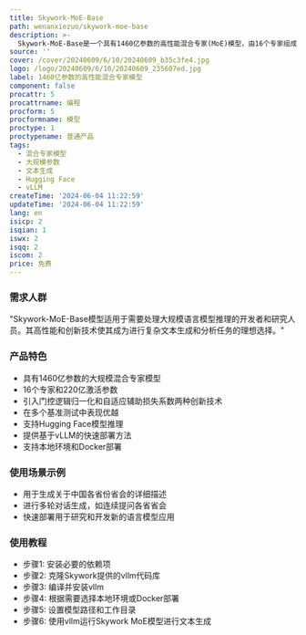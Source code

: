 ```yaml
---
title: Skywork-MoE-Base
path: wenanxiezuo/skywork-moe-base
description: >-
  Skywork-MoE-Base是一个具有1460亿参数的高性能混合专家(MoE)模型，由16个专家组成，并激活了220亿参数。该模型从Skywork-13B模型的密集型检查点初始化而来，并引入了两种创新技术：门控逻辑归一化增强专家多样化，以及自适应辅助损失系数，允许针对层特定调整辅助损失系数。Skywork-MoE在各种流行基准测试中表现出与参数更多或激活参数更多的模型相当的或更优越的性能。
source: ''
cover: /cover/20240609/6/10/20240609_b35c3fe4.jpg
logo: /logo/20240609/6/10/20240609_235607ed.jpg
label: 1460亿参数的高性能混合专家模型
component: false
procattr: 5
procattrname: 编程
procform: 5
procformname: 模型
proctype: 1
proctypename: 普通产品
tags:
  - 混合专家模型
  - 大规模参数
  - 文本生成
  - Hugging Face
  - vLLM
createTime: '2024-06-04 11:22:59'
updateTime: '2024-06-04 11:22:59'
lang: en
isicp: 2
isqian: 1
iswx: 2
isqq: 2
iscom: 2
price: 免费
---
```




### 需求人群
"Skywork-MoE-Base模型适用于需要处理大规模语言模型推理的开发者和研究人员。其高性能和创新技术使其成为进行复杂文本生成和分析任务的理想选择。"

### 产品特色
* 具有1460亿参数的大规模混合专家模型
* 16个专家和220亿激活参数
* 引入门控逻辑归一化和自适应辅助损失系数两种创新技术
* 在多个基准测试中表现优越
* 支持Hugging Face模型推理
* 提供基于vLLM的快速部署方法
* 支持本地环境和Docker部署

### 使用场景示例
* 用于生成关于中国各省份省会的详细描述
* 进行多轮对话生成，如连续提问各省省会
* 快速部署用于研究和开发新的语言模型应用

### 使用教程
* 步骤1: 安装必要的依赖项
* 步骤2: 克隆Skywork提供的vllm代码库
* 步骤3: 编译并安装vllm
* 步骤4: 根据需要选择本地环境或Docker部署
* 步骤5: 设置模型路径和工作目录
* 步骤6: 使用vllm运行Skywork MoE模型进行文本生成

  
